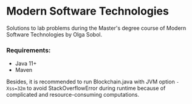 # Modern Software Technologies

Solutions to lab problems during the Master's degree course of Modern Software Technologies by Olga Sobol.

### Requirements:

* Java 11+
* Maven

Besides, it is recommended to run Blockchain.java with JVM option `-Xss=32m` to avoid StackOverflowError during runtime 
because of complicated and resource-consuming computations.

